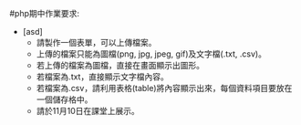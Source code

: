 #php期中作業要求:

* [asd]
    * 請製作一個表單，可以上傳檔案。 
    * 上傳的檔案只能為圖檔(png, jpg, jpeg, gif)及文字檔(.txt, .csv)。 
    * 若上傳的檔案為圖檔，直接在畫面顯示出圖形。 
    * 若檔案為.txt，直接顯示文字檔內容。 
    * 若檔案為.csv，請利用表格(table)將內容顯示出來，每個資料項目要放在一個儲存格中。 
    * 請於11月10日在課堂上展示。
